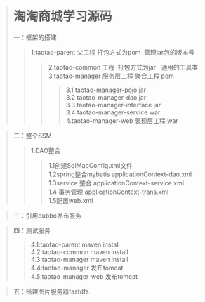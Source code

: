 ># 淘淘商城学习源码
>一：框架的搭建
>>1.taotao-parent 父工程 打包方式为pom  管理jar包的版本号
>>>2.taotao-common 工程  打包方式为jar   通用的工具类</br>
>>>3.taotao-manager 服务层工程 聚合工程 pom </br>
>>>>3.1 taotao-manager-pojo  jar</br>
>>>>3.2 taotao-manager-dao  jar</br>
>>>>3.3 taotao-manager-interface jar</br>
>>>>3.4 taotao-manager-service war</br>
>>>4.taotao-manager-web 表现层工程 war</br>

>二：整个SSM
>>1.DAO整合
>>>1.1创建SqlMapConfig.xml文件</br>
>>>1.2spring整合mybatis    applicationContext-dao.xml</br>
>>>1.3service 整合    applicationContext-service.xml</br>
>>>1.4 事务管理   applicationContext-trans.xml</br>
>>>1.5配置web.xml</br>

>三：引用dubbo发布服务

>四：测试服务
>>4.1:taotao-parent   maven install</br>
>>4.2:taotao-common  maven install</br>
>>4.3:taotao-manager maven install</br>
>>4.4:taotao-manager 发布tomcat</br>
>>4.5:taotao-manager-web 发布tomcat

>五：搭建图片服务器fastdfs



